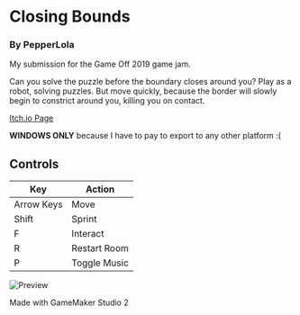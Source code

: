 # Closing Bounds
### By PepperLola
My submission for the Game Off 2019 game jam.

Can you solve the puzzle before the boundary closes around you? Play as a robot, solving puzzles. But move quickly, because the border will slowly begin to constrict around you, killing you on contact.

[Itch.io Page](https://pepperlola.itch.io/closing-bounds)

**WINDOWS ONLY** because I have to pay to export to any other platform :(

## Controls
| Key        | Action       |
| ---------- | ------------ |
| Arrow Keys | Move         |
| Shift      | Sprint       |
| F          | Interact     |
| R          | Restart Room |
| P          | Toggle Music |

![Preview](https://img.itch.zone/aW1hZ2UvNTIwMzI3LzI3MDYyMDkucG5n/original/lrqOmM.png)

Made with GameMaker Studio 2
